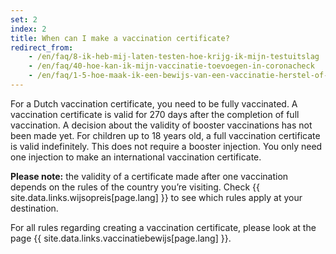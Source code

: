 ```yaml
---
set: 2
index: 2
title: When can I make a vaccination certificate?
redirect_from: 
    - /en/faq/8-ik-heb-mij-laten-testen-hoe-krijg-ik-mijn-testuitslag
    - /en/faq/40-hoe-kan-ik-mijn-vaccinatie-toevoegen-in-coronacheck
    - /en/faq/1-5-hoe-maak-ik-een-bewijs-van-een-vaccinatie-herstel-of-testuitslag
---
```

For a Dutch vaccination certificate, you need to be fully vaccinated. A vaccination certificate is valid for 270 days after the completion of full vaccination. A decision about the validity of booster vaccinations has not been made yet. For children up to 18 years old, a full vaccination certificate is valid indefinitely. This does not require a booster injection. You only need one injection to make an international vaccination certificate.

**Please note:** the validity of a certificate made after one vaccination depends on the rules of the country you’re visiting. Check {{ site.data.links.wijsopreis[page.lang] }} to see which rules apply at your destination. 

For all rules regarding creating a vaccination certificate, please look at the page {{ site.data.links.vaccinatiebewijs[page.lang] }}.
